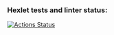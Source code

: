 ### Hexlet tests and linter status:
[![Actions Status](https://github.com/NikitaVasev/qa-engineer-project-84/actions/workflows/hexlet-check.yml/badge.svg)](https://github.com/NikitaVasev/qa-engineer-project-84/actions)